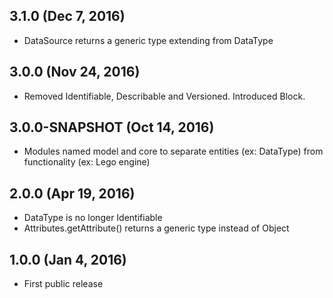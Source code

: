 ## 3.1.0 (Dec 7, 2016)
- DataSource returns a generic type extending from DataType

## 3.0.0 (Nov 24, 2016)
- Removed Identifiable, Describable and Versioned. Introduced Block.

## 3.0.0-SNAPSHOT (Oct 14, 2016)
- Modules named model and core to separate entities (ex: DataType) from functionality (ex: Lego engine)

## 2.0.0 (Apr 19, 2016)
- DataType is no longer Identifiable
- Attributes.getAttribute() returns a generic type instead of Object

## 1.0.0 (Jan 4, 2016)
- First public release
